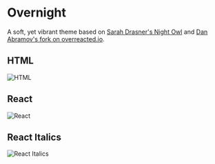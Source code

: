 # Overnight

A soft, yet vibrant theme based on [Sarah Drasner's Night Owl](https://marketplace.visualstudio.com/items?itemName=sdras.night-owl&WT.mc_id=twitter-social-sdras) and [Dan Abramov's fork on overreacted.io](https://overreacted.io).

## HTML

![HTML](https://raw.githubusercontent.com/cevr/overnight/master/screenshots/html-screenshot.png)

## React

![React](https://raw.githubusercontent.com/cevr/overnight/master/screenshots/react.png)

## React Italics

![React Italics](https://raw.githubusercontent.com/cevr/overnight/master/screenshots/react-italics.png)